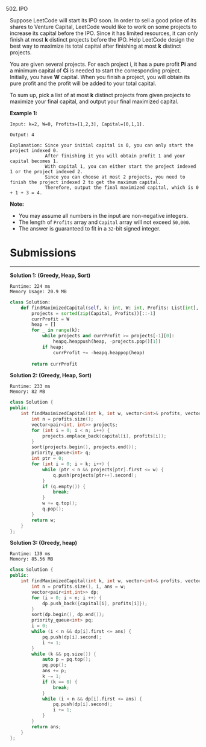 502. IPO

Suppose LeetCode will start its IPO soon. In order to sell a good price of its shares to Venture Capital, LeetCode would like to work on some projects to increase its capital before the IPO. Since it has limited resources, it can only finish at most **k** distinct projects before the IPO. Help LeetCode design the best way to maximize its total capital after finishing at most **k** distinct projects.

You are given several projects. For each project i, it has a pure profit **Pi** and a minimum capital of **Ci** is needed to start the corresponding project. Initially, you have **W** capital. When you finish a project, you will obtain its pure profit and the profit will be added to your total capital.

To sum up, pick a list of at most **k** distinct projects from given projects to maximize your final capital, and output your final maximized capital.

**Example 1:**
```
Input: k=2, W=0, Profits=[1,2,3], Capital=[0,1,1].

Output: 4

Explanation: Since your initial capital is 0, you can only start the project indexed 0.
             After finishing it you will obtain profit 1 and your capital becomes 1.
             With capital 1, you can either start the project indexed 1 or the project indexed 2.
             Since you can choose at most 2 projects, you need to finish the project indexed 2 to get the maximum capital.
             Therefore, output the final maximized capital, which is 0 + 1 + 3 = 4.
```

**Note:**

* You may assume all numbers in the input are non-negative integers.
* The length of `Profits` array and `Capital` array will not exceed `50,000`.
* The answer is guaranteed to fit in a `32`-bit signed integer.

# Submissions
---
**Solution 1: (Greedy, Heap, Sort)**
```
Runtime: 224 ms
Memory Usage: 20.9 MB
```
```python
class Solution:
    def findMaximizedCapital(self, k: int, W: int, Profits: List[int], Capital: List[int]) -> int:
        projects = sorted(zip(Capital, Profits))[::-1]
        currProfit = W
        heap = []
        for _ in range(k):
            while projects and currProfit >= projects[-1][0]:
                heapq.heappush(heap, -projects.pop()[1])
            if heap:
                currProfit += -heapq.heappop(heap)
        
        return currProfit
```

**Solution 2: (Greedy, Heap, Sort)**
```
Runtime: 233 ms
Memory: 82 MB
```
```c++
class Solution {
public:
    int findMaximizedCapital(int k, int w, vector<int>& profits, vector<int>& capital) {
        int n = profits.size();
        vector<pair<int, int>> projects;
        for (int i = 0; i < n; i++) {
            projects.emplace_back(capital[i], profits[i]);
        }
        sort(projects.begin(), projects.end());
        priority_queue<int> q;
        int ptr = 0;
        for (int i = 0; i < k; i++) {
            while (ptr < n && projects[ptr].first <= w) {
                q.push(projects[ptr++].second);
            }
            if (q.empty()) {
                break;
            }
            w += q.top();
            q.pop();
        }
        return w;
    }
};
```

**Solution 3: (Greedy, heap)**
```
Runtime: 139 ms
Memory: 85.56 MB
```
```c++
class Solution {
public:
    int findMaximizedCapital(int k, int w, vector<int>& profits, vector<int>& capital) {
        int n = profits.size(), i, ans = w;
        vector<pair<int,int>> dp;
        for (i = 0; i < n; i ++) {
            dp.push_back({capital[i], profits[i]});
        }
        sort(dp.begin(), dp.end());
        priority_queue<int> pq;
        i = 0;
        while (i < n && dp[i].first <= ans) {
            pq.push(dp[i].second);
            i += 1;
        }
        while (k && pq.size()) {
            auto p = pq.top();
            pq.pop();
            ans += p;
            k -= 1;
            if (k == 0) {
                break;
            }
            while (i < n && dp[i].first <= ans) {
                pq.push(dp[i].second);
                i += 1;
            }
        }
        return ans;
    }
};
```
